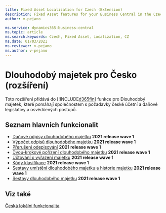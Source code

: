 ```yaml
---
title: Fixed Asset Localization for Czech (Extension)
description: Fixed Asset features for your Business Central in the Czech Republic. 
author: v-pejano

ms.service: dynamics365-business-central
ms.topic: article
ms.search.keywords: Czech, Fixed Asset, Localization, CZ
ms.date: 01/03/2021
ms.reviewer: v-pejano
ms.author: v-pejano
---
```


# Dlouhodobý majetek pro Česko (rozšíření)

Toto rozšíření přidává do [!INCLUDE[d365fin](../../includes/d365fin_md.md)] funkce pro Dlouhodobý majetek, které pomáhají společnostem s požadavky české účetní a daňové legislativy a osvědčených postupů.

## Seznam hlavních funkcionalit

- [Daňové odpisy dlouhodobého majetku](how-to-use-tax-depreciation-for-fixed-assets.md) **2021 release wave 1**
- [Výpočet odpisů dlouhodobého majetku](how-to-calculate-depreciation-basis.md) **2021 release wave 1**
- [Přerušení odepisování](how-to-depreciate-holidays-for-fixed-assets.md) **2021 release wave 1**
- [Dvou-krokové pořízení dlouhodobého majetku](how-to-use-two-steps-fixed-asset-acquisition.md) **2021 release wave 1**
- [Účtování o vyřazení majetku](how-to-post-disposal-of-fixed-asset.md) **2021 release wave 1**
- [Kódy klasifikace](how-to-use-clasification-code-for-fixed-assets.md) **2021 release wave 1**
- [Sestavy umístění dlouhodobého majetku a historie majetku](how-to-use-fixed-asset-location-history-report.md) **2021 release wave 1**
- [Sestavy dlouhodobého majetku](how-to-use-fixed-assets-reporting.md) **2021 release wave 1**

## Viz také

[Česká lokální funkcionalita](czech-local-functionality.md)  
